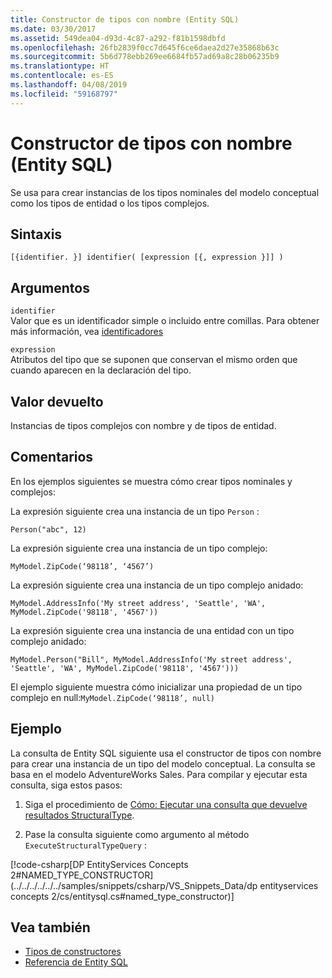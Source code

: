 ```yaml
---
title: Constructor de tipos con nombre (Entity SQL)
ms.date: 03/30/2017
ms.assetid: 549dea04-d93d-4c87-a292-f81b1598dbfd
ms.openlocfilehash: 26fb2839f0cc7d645f6ce6daea2d27e35868b63c
ms.sourcegitcommit: 5b6d778ebb269ee6684fb57ad69a8c28b06235b9
ms.translationtype: HT
ms.contentlocale: es-ES
ms.lasthandoff: 04/08/2019
ms.locfileid: "59168797"
---
```

# <a name="named-type-constructor-entity-sql"></a>Constructor de tipos con nombre (Entity SQL)
Se usa para crear instancias de los tipos nominales del modelo conceptual como los tipos de entidad o los tipos complejos.  
  
## <a name="syntax"></a>Sintaxis  
  
```  
[{identifier. }] identifier( [expression [{, expression }]] )  
```  
  
## <a name="arguments"></a>Argumentos  
 `identifier`  
 Valor que es un identificador simple o incluido entre comillas. Para obtener más información, vea [identificadores](../../../../../../docs/framework/data/adonet/ef/language-reference/identifiers-entity-sql.md)  
  
 `expression`  
 Atributos del tipo que se suponen que conservan el mismo orden que cuando aparecen en la declaración del tipo.  
  
## <a name="return-value"></a>Valor devuelto  
 Instancias de tipos complejos con nombre y de tipos de entidad.  
  
## <a name="remarks"></a>Comentarios  
 En los ejemplos siguientes se muestra cómo crear tipos nominales y complejos:  
  
 La expresión siguiente crea una instancia de un tipo `Person` :  
  
 `Person("abc", 12)`  
  
 La expresión siguiente crea una instancia de un tipo complejo:  
  
 `MyModel.ZipCode(‘98118’, ‘4567’)`  
  
 La expresión siguiente crea una instancia de un tipo complejo anidado:  
  
 `MyModel.AddressInfo('My street address', 'Seattle', 'WA', MyModel.ZipCode('98118', '4567'))`  
  
 La expresión siguiente crea una instancia de una entidad con un tipo complejo anidado:  
  
 `MyModel.Person("Bill", MyModel.AddressInfo('My street address', 'Seattle', 'WA', MyModel.ZipCode('98118', '4567')))`  
  
 El ejemplo siguiente muestra cómo inicializar una propiedad de un tipo complejo en null:`MyModel.ZipCode(‘98118’, null)`  
  
## <a name="example"></a>Ejemplo  
 La consulta de Entity SQL siguiente usa el constructor de tipos con nombre para crear una instancia de un tipo del modelo conceptual. La consulta se basa en el modelo AdventureWorks Sales. Para compilar y ejecutar esta consulta, siga estos pasos:  
  
1.  Siga el procedimiento de [Cómo: Ejecutar una consulta que devuelve resultados StructuralType](../../../../../../docs/framework/data/adonet/ef/how-to-execute-a-query-that-returns-structuraltype-results.md).  
  
2.  Pase la consulta siguiente como argumento al método `ExecuteStructuralTypeQuery` :  
  
 [!code-csharp[DP EntityServices Concepts 2#NAMED_TYPE_CONSTRUCTOR](../../../../../../samples/snippets/csharp/VS_Snippets_Data/dp entityservices concepts 2/cs/entitysql.cs#named_type_constructor)]  
  
## <a name="see-also"></a>Vea también

- [Tipos de constructores](../../../../../../docs/framework/data/adonet/ef/language-reference/constructing-types-entity-sql.md)
- [Referencia de Entity SQL](../../../../../../docs/framework/data/adonet/ef/language-reference/entity-sql-reference.md)
